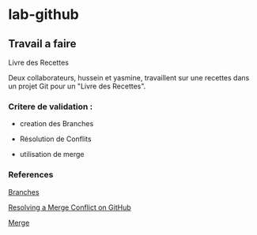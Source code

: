 # lab-github <br>
## Travail a faire
Livre des Recettes

Deux collaborateurs, hussein et yasmine, travaillent sur une recettes dans un projet Git pour un "Livre des Recettes".

### Critere de validation  :
-  creation des Branches 
  
- Résolution de Conflits 

- utilisation de merge 

### References 
[Branches](https://docs.github.com/fr/pull-requests/collaborating-with-pull-requests/proposing-changes-to-your-work-with-pull-requests/about-branches)

[Resolving a Merge Conflict on GitHub](https://docs.github.com/en/pull-requests/collaborating-with-pull-requests/addressing-merge-conflicts/resolving-a-merge-conflict-using-the-command-line) 

[Merge](https://git-scm.com/docs/git-merge#_how_conflicts_are_presented)
